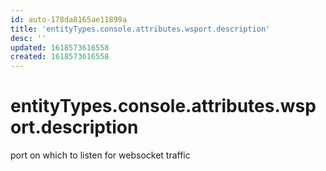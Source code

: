 ```yaml
---
id: auto-178da8165ae11899a
title: 'entityTypes.console.attributes.wsport.description'
desc: ''
updated: 1618573616558
created: 1618573616558
---
```

# entityTypes.console.attributes.wsport.description

port on which to listen for websocket traffic